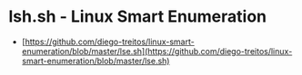 # lsh.sh - Linux Smart Enumeration

* [https://github.com/diego-treitos/linux-smart-enumeration/blob/master/lse.sh](https://github.com/diego-treitos/linux-smart-enumeration/blob/master/lse.sh)

